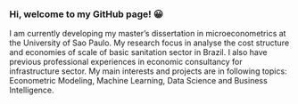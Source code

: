 

### Hi, welcome to my GitHub page! 😀
 



I am currently developing my master’s dissertation in microeconometrics at the
University of Sao Paulo. My research focus in analyse the cost structure and
economies of scale of basic sanitation sector in Brazil. I also have
previous professional experiences in economic consultancy for infrastructure sector.
My main interests and projects are in following topics: Econometric Modeling, Machine Learning, Data Science and Business Intelligence.

 


